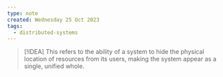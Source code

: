 ```yaml
---
type: note
created: Wednesday 25 Oct 2023
tags:
  - distributed-systems
---
```

> [!IDEA]
> This refers to the ability of a system to hide the physical location of resources from its users, making the system appear as a single, unified whole.